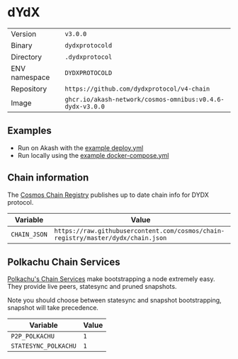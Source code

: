 # dYdX

| | |
|---|---|
|Version|`v3.0.0`|
|Binary|`dydxprotocold`|
|Directory|`.dydxprotocol`|
|ENV namespace|`DYDXPROTOCOLD`|
|Repository|`https://github.com/dydxprotocol/v4-chain`|
|Image|`ghcr.io/akash-network/cosmos-omnibus:v0.4.6-dydx-v3.0.0`|

## Examples

- Run on Akash with the [example deploy.yml](./deploy.yml)
- Run locally using the [example docker-compose.yml](./docker-compose.yml)

## Chain information

The [Cosmos Chain Registry](https://github.com/cosmos/chain-registry) publishes up to date chain info for DYDX protocol.

|Variable|Value|
|---|---|
|`CHAIN_JSON`|`https://raw.githubusercontent.com/cosmos/chain-registry/master/dydx/chain.json`|

## Polkachu Chain Services

[Polkachu's Chain Services](https://www.polkachu.com/) make bootstrapping a node extremely easy. They provide live peers, statesync and pruned snapshots.

Note you should choose between statesync and snapshot bootstrapping, snapshot will take precedence.

|Variable|Value|
|---|---|
|`P2P_POLKACHU`|`1`|
|`STATESYNC_POLKACHU`|`1`|
